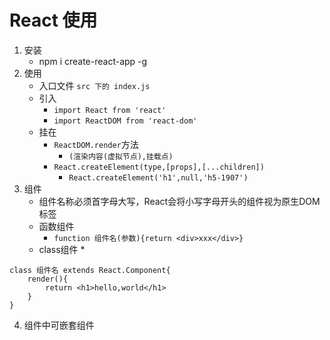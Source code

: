 <!--
 * @Description: In User Settings Edi
 * @Author: your name
 * @Date: 2019-10-19 10:56:02
 * @LastEditTime: 2019-10-19 14:52:01
 * @LastEditors: Please set LastEditors
 -->
# React 使用

1. 安装
    *   npm i create-react-app -g
2. 使用
    * 入口文件 `src 下的 index.js`
    * 引入
        * `import React from 'react'`
        * `import ReactDOM from 'react-dom'`
    * 挂在
        * `ReactDOM.render`方法
            * `(渲染内容(虚拟节点),挂载点)`
        * `React.createElement(type,[props],[...children])`    
            * `React.createElement('h1',null,'h5-1907')`
3. 组件
    * 组件名称必须首字母大写，React会将小写字母开头的组件视为原生DOM标签
    * 函数组件
        * `function 组件名(参数){return <div>xxx</div>}`
    * class组件 
        * 
```
class 组件名 extends React.Component{
    render(){
        return <h1>hello,world</h1>
    }
}
```    
4. 组件中可嵌套组件         